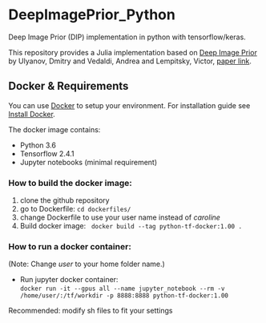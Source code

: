 # DeepImagePrior_Python
Deep Image Prior (DIP) implementation in python with tensorflow/keras. <br>

This repository provides a Julia implementation based on [Deep Image Prior](https://dmitryulyanov.github.io/deep_image_prior) by Ulyanov, Dmitry and Vedaldi, Andrea and Lempitsky, Victor, [paper link](https://arxiv.org/pdf/1711.10925.pdf).

## Docker & Requirements
You can use [Docker](https://www.docker.com/) to setup your environment. For installation guide see [Install Docker](https://docs.docker.com/get-docker/). <br> 

The docker image contains:
* Python 3.6
* Tensorflow 2.4.1 
* Jupyter notebooks (minimal requirement)

### How to build the docker image:
1. clone the github repository 
2. go to Dockerfile: ``` cd dockerfiles/ ```
3. change Dockerfile to use your user name instead of *caroline* 
4. Build docker image: ``` docker build --tag python-tf-docker:1.00 .``` 

### How to run a docker container:
(Note: Change *user* to your home folder name.)
* Run jupyter docker container: <br>
```docker run -it --gpus all --name jupyter_notebook --rm -v /home/user/:/tf/workdir -p 8888:8888 python-tf-docker:1.00``` <br>

Recommended: modify sh files to fit your settings
